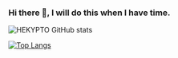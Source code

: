 ### Hi there 👋, I will do this when I have time.

![HEKYPTO GitHub stats](https://github-readme-stats.vercel.app/api?username=HEKYPTO&show_icons=true&theme=graywhite)

[![Top Langs](https://github-readme-stats.vercel.app/api/top-langs/?username=HEKYPTO&layout=compact)](https://github.com/anuraghazra/github-readme-stats)
